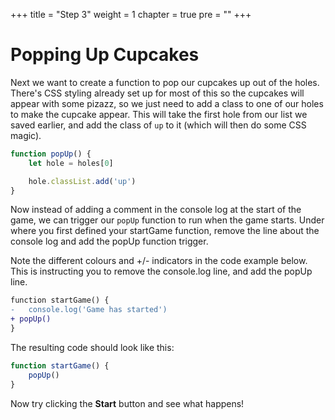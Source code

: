+++
title = "Step 3"
weight = 1
chapter = true
pre = ""
+++

# Popping Up Cupcakes

Next we want to create a function to pop our cupcakes up out of the holes. There's CSS styling already set up for most of this so the cupcakes will appear with some pizazz, so we just need to add a class to one of our holes to make the cupcake appear. This will take the first hole from our list we saved earlier, and add the class of `up` to it (which will then do some CSS magic).

```js
function popUp() {
	let hole = holes[0]

	hole.classList.add('up')
}
```

Now instead of adding a comment in the console log at the start of the game, we can trigger our `popUp` function to run when the game starts. Under where you first defined your startGame function, remove the line about the console log and add the popUp function trigger. 

Note the different colours and +/- indicators in the code example below. This is instructing you to remove the console.log line, and add the popUp line.

```diff
function startGame() {
-	console.log('Game has started')
+ popUp()	
}
```
The resulting code should look like this:

```js
function startGame() {
    popUp()	
}
```

Now try clicking the **Start** button and see what happens!

